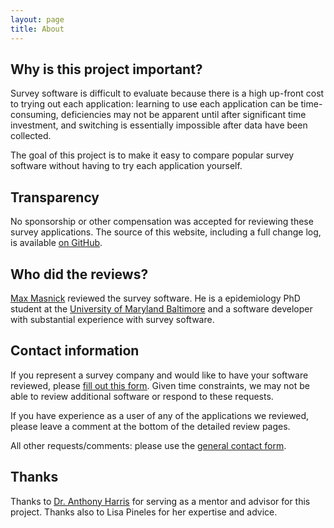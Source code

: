 ```yaml
---
layout: page
title: About
---
```


## Why is this project important?

Survey software is difficult to evaluate because there is a high up-front cost to trying out each application: learning to use each application can be time-consuming, deficiencies may not be apparent until after significant time investment, and switching is essentially impossible after data have been collected.

The goal of this project is to make it easy to compare popular survey software without having to try each application yourself.

## Transparency

No sponsorship or other compensation was accepted for reviewing these survey applications. The source of this website, including a full change log, is available [on GitHub](https://github.com/masnick/survey-review).

## Who did the reviews?

[Max Masnick](http://www.maxmasnick.com) reviewed the survey software. He is a epidemiology PhD student at the [University of Maryland Baltimore](http://epidemiology.umaryland.edu) and a software developer with substantial experience with survey software.

## Contact information

If you represent a survey company and would like to have your software reviewed, please [fill out this form](http://masnick.wufoo.com/forms/review-request/). Given time constraints, we may not be able to review additional software or respond to these requests.

If you have experience as a user of any of the applications we reviewed, please leave a comment at the bottom of the detailed review pages.

All other requests/comments: please use the [general contact form](http://masnick.wufoo.com/forms/contact-me/).

## Thanks

Thanks to [Dr. Anthony Harris](http://medschool.umaryland.edu/facultyresearchprofile/viewprofile.aspx?id=5369) for serving as a mentor and advisor for this project. Thanks also to Lisa Pineles for her expertise and advice.